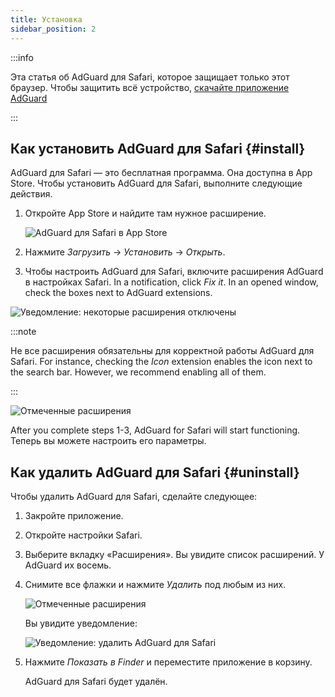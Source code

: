 ```yaml
---
title: Установка
sidebar_position: 2
---
```


:::info

Эта статья об AdGuard для Safari, которое защищает только этот браузер. Чтобы защитить всё устройство, [скачайте приложение AdGuard](https://agrd.io/download-kb-adblock)

:::

## Как установить AdGuard для Safari {#install}

AdGuard для Safari — это бесплатная программа. Она доступна в App Store. Чтобы установить AdGuard для Safari, выполните следующие действия.

1. Откройте App Store и найдите там нужное расширение.

    ![AdGuard для Safari в App Store](https://cdn.adtidy.org/content/Kb/ad_blocker/safari/adguard-for-safari-app-store.png)

1. Нажмите *Загрузить* → *Установить* → *Открыть*.

1. Чтобы настроить AdGuard для Safari, включите расширения AdGuard в настройках Safari. In a notification, click *Fix it*. In an opened window, check the boxes next to AdGuard extensions.

![Уведомление: некоторые расширения отключены](https://cdn.adtidy.org/content/Kb/ad_blocker/safari/adguard-for-safari-notification.png)

:::note

Не все расширения обязательны для корректной работы AdGuard для Safari. For instance, checking the *Icon* extension enables the icon next to the search bar. However, we recommend enabling all of them.

:::

![Отмеченные расширения](https://cdn.adtidy.org/content/Kb/ad_blocker/safari/adguard-for-safari-extensions-checked.png)

After you complete steps 1-3, AdGuard for Safari will start functioning. Теперь вы можете настроить его параметры.

## Как удалить AdGuard для Safari {#uninstall}

Чтобы удалить AdGuard для Safari, сделайте следующее:

1. Закройте приложение.

1. Откройте настройки Safari.

1. Выберите вкладку «Расширения». Вы увидите список расширений. У AdGuard их восемь.

1. Снимите все флажки и нажмите *Удалить* под любым из них.

    ![Отмеченные расширения](https://cdn.adtidy.org/public/Adguard/kb/installation/Safari/extensionschecked.png)

    Вы увидите уведомление:

    ![Уведомление: удалить AdGuard для Safari](https://cdn.adtidy.org/public/Adguard/kb/installation/Safari/showinfinder.png)

1. Нажмите *Показать в Finder* и переместите приложение в корзину.

    AdGuard для Safari будет удалён.
